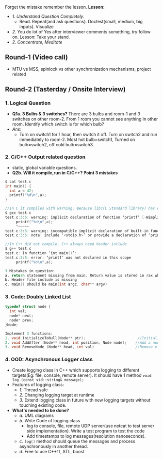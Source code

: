 Forget the mistake remember the lesson. **Lesson:**
- _1. Understand Question Completely._ 
  - Read. Repeat(and ask questions). Doctest(small, medium, big inputs). Visualize
- _2._ You do lot of Yes after interviewer comments something, try follow on. Lesson: Take your stand. 
- _2. Concentrate, Meditate_

## Round-1 (Video call)
- MTU vs MSS, spinlock vs other synchronization mechanisms, project related

## Round-2 (Tasterday / Onsite Interview)
### 1. Logical Question
- **Q1a. 3 Bulbs & 3 switches?** There are 3 bulbs and room-1 and 3 switches on other room-2. From 1 room you cannot see anything in other room. Identify which switch is for which bulb?
- _Ans:_ 
  - Turn on switch1 for 1 hour, then switch it off. Turn on switch2 and run immediately to room-2. Most hot bulb=switch1, Turned on bulb=switch2, off cold bulb=switch3.
### 2. C/C++ Output related question
- static, global variable questions.
- **Q2b. Will it compile,run in C/C++? Point 3 mistakes**
```c
$ cat test.c
int main() {
  int a = 42;
  printf("%d\n",a);
}

//In C it compiles with warning. Because libc(C Standard library) has defined it already.
$ gcc test.c
test.c:3:5: warning: implicit declaration of function ‘printf’ [-Wimplicit-function-declaration]
     printf("%d\n",a);
     ^~~~~~
test.c:3:5: warning: incompatible implicit declaration of built-in function ‘printf’
test.c:3:5: note: include ‘<stdio.h>’ or provide a declaration of ‘printf’

//In C++ did not compile. C++ always need header include
$ g++ test.c
test.c: In function ‘int main()’:
test.c:3:5: error: ‘printf’ was not declared in this scope
     printf("%d\n",a);

3 Mistakes in question:
a. return statement missing from main. Return value is stored in rax which presently stores 3 (return value from printf) which is wrong.
b. Header file include is missing
c. main() should be main(int argc, char** argv) 
```
### 3. [Code: Doubly Linked List](/DS_Questions/Data_Structures/Linked_Lists/Doubly_LinkedList/Using_Double_Pointer/AddDelete_AfterPosition.md)
```c
typedef struct node {
  int val;
  node* next;
  node* prev;
}Node;

Implement 3 functions:
1. void InitializeToNull(Node** ptr);                        //Initialize a head pointing to null
2. void AddAfter (Node** head, int position, Node node);    //Add a node inside DLL after position p.
3. void RemoveNode (Node** head, int val)                   //Remove element from Doubly Linked List
```
### 4. OOD: Asynchronous Logger class
- Create logging class in C++ which supports logging to different targets(Eg: file, console, remote server). It should have 1 method `void log (const std::string& message);`
- Features of logging class:
  - _1._ Thread safe
  - _2._ Changing logging target at runtime
  - _3._ Extend logging class in future with new logging targets without touching existing code.
- **What's needed to be done?**
  - _a._ UML diagrams
  - _b._ Write Code of logging class
    - log to console, file, remote UDP server(use netcat to test server side implementation). Write a test program to test the code
    - Add timestamps to log messages(resolution nanoseconds).
  - _c._ `log()` method should queue the messages and process asynchronously in another thread.
  - _d._ Free to use C++11, STL, boost
